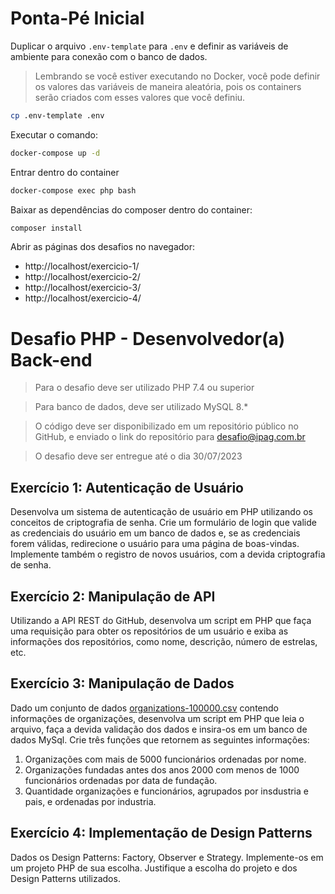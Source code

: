# Ponta-Pé Inicial

Duplicar o arquivo `.env-template` para `.env` e definir as variáveis de ambiente para conexão com o banco de dados.

> Lembrando se você estiver executando no Docker, você pode definir os valores das variáveis de maneira aleatória, pois os containers serão criados com esses valores que você definiu.

```bash
cp .env-template .env
```

Executar o comando:

```bash
docker-compose up -d
```

Entrar dentro do container

```bash
docker-compose exec php bash
```

Baixar as dependências do composer dentro do container:

```bash
composer install
```

Abrir as páginas dos desafios no navegador:

- http://localhost/exercicio-1/
- http://localhost/exercicio-2/
- http://localhost/exercicio-3/
- http://localhost/exercicio-4/

# Desafio PHP - Desenvolvedor(a) Back-end

> Para o desafio deve ser utilizado PHP 7.4 ou superior

> Para banco de dados, deve ser utilizado MySQL 8.\*

> O código deve ser disponibilizado em um repositório público no GitHub, e enviado o link do repositório para desafio@ipag.com.br

> O desafio deve ser entregue até o dia 30/07/2023

## Exercício 1: Autenticação de Usuário

Desenvolva um sistema de autenticação de usuário em PHP utilizando os conceitos de criptografia de senha. Crie um formulário de login que valide as credenciais do usuário em um banco de dados e, se as credenciais forem válidas, redirecione o usuário para uma página de boas-vindas. Implemente também o registro de novos usuários, com a devida criptografia de senha.

## Exercício 2: Manipulação de API

Utilizando a API REST do GitHub, desenvolva um script em PHP que faça uma requisição para obter os repositórios de um usuário e exiba as informações dos repositórios, como nome, descrição, número de estrelas, etc.

## Exercício 3: Manipulação de Dados

Dado um conjunto de dados [organizations-100000.csv](https://github.com/datablist/sample-csv-files/raw/main/files/organizations/organizations-100000.zip) contendo informações de organizações, desenvolva um script em PHP que leia o arquivo, faça a devida validação dos dados e insira-os em um banco de dados MySql. Crie três funções que retornem as seguintes informações:

1. Organizações com mais de 5000 funcionários ordenadas por nome.
2. Organizações fundadas antes dos anos 2000 com menos de 1000 funcionários ordenadas por data de fundação.
3. Quantidade organizações e funcionários, agrupados por insdustria e pais, e ordenadas por industria.

## Exercício 4: Implementação de Design Patterns

Dados os Design Patterns: Factory, Observer e Strategy. Implemente-os em um projeto PHP de sua escolha. Justifique a escolha do projeto e dos Design Patterns utilizados.
